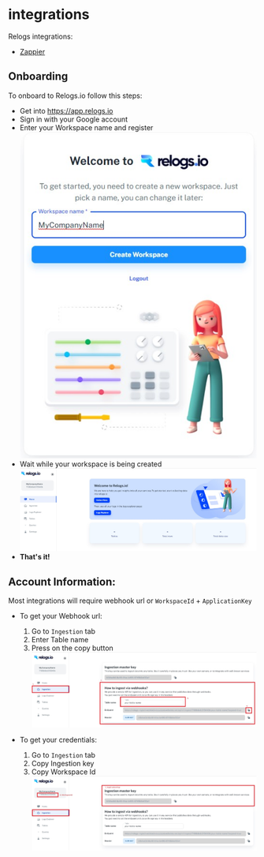 # integrations
Relogs integrations:
- [Zappier](zappier/README.md)


## Onboarding
To onboard to Relogs.io follow this steps: 
* Get into https://app.relogs.io  
* Sign in with your Google account
* Enter your Workspace name and register  
![alt text](images/Registration.jpg)
* Wait while your workspace is being created   
![alt text](images/FirstLoginWorkspace.jpg)   
* **That's it!**

## Account Information:
Most integrations will require webhook url or ```WorkspaceId``` + ```ApplicationKey```
* To get your Webhook url:
  1. Go to ```Ingestion``` tab
  2. Enter Table name
  3. Press on the copy button  
  ![alt text](images/IngestionPage-WebhookUrl.jpg)  

* To get your credentials:
  1. Go to ```Ingestion``` tab
  2. Copy Ingestion key
  3. Copy Workspace Id   
  ![alt text](images/IngestionPage-Creds.jpg)  
